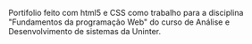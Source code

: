 Portifolio feito com html5 e CSS como trabalho para a disciplina "Fundamentos da programação Web" do curso de Análise e Desenvolvimento de sistemas da Uninter.
